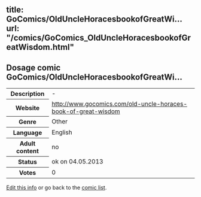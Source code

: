 title: GoComics/OldUncleHoracesbookofGreatWi...
url: "/comics/GoComics_OldUncleHoracesbookofGreatWisdom.html"
---
Dosage comic GoComics/OldUncleHoracesbookofGreatWi...
-----------------------------------------

<p id="msg"></p>
<script type="text/javascript">
if (window.location.search === '?edit_info_mail=sent_ok') {
  var elem = document.getElementById("msg");
  elem.innerHTML = 'Edited information sucessfully sent for review, which is usually done daily. Thanks!';
  elem.className = 'ok';
}
</script>
<table class="comicinfo">
<tr>
<th>Description</th><td>-</td>
</tr>
<tr>
<th>Website</th><td><a href="http://www.gocomics.com/old-uncle-horaces-book-of-great-wisdom">http://www.gocomics.com/old-uncle-horaces-book-of-great-wisdom</a></td>
</tr>
<tr>
<th>Genre</th><td>Other</td>
</tr>
<tr>
<th>Language</th><td>English</td>
</tr>
<tr>
<th>Adult content</th><td>no</td>
</tr>
<tr>
<th>Status</th><td>ok on 04.05.2013</td>
</tr>
<tr>
<th>Votes</th><td>0</td>
</tr>
</table>

[Edit this info](GoComics_OldUncleHoracesbookofGreatWisdom_edit.html) or go back to the [comic list](../comic-index.html).
